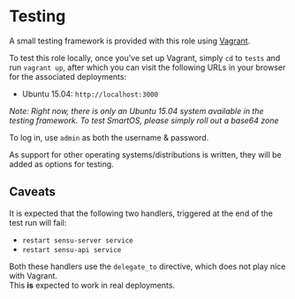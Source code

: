 # Testing
A small testing framework is provided with this role using [Vagrant](https://vagrantup.com/).  

To test this role locally, once you've set up Vagrant, simply `cd` to `tests` and run `vagrant up`, after which you can visit the following URLs in your browser for the associated deployments:  
- Ubuntu 15.04: `http://localhost:3000`

_Note: Right now, there is only an Ubuntu 15.04 system available in the testing framework. To test SmartOS, please simply roll out a base64 zone_  

To log in, use `admin` as both the username & password.  


As support for other operating systems/distributions is written, they will be added as options for testing.

## Caveats
It is expected that the following two handlers, triggered at the end of the test run will fail:  
- `restart sensu-server service`
- `restart sensu-api service`

Both these handlers use the `delegate_to` directive, which does not play nice with Vagrant.  
This __is__ expected to work in real deployments.
